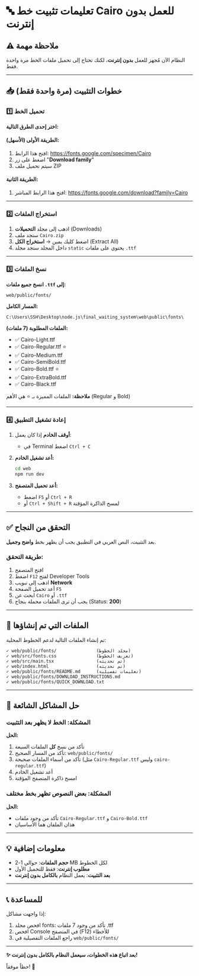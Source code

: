 # 🔤 تعليمات تثبيت خط Cairo للعمل بدون إنترنت

## ⚠️ ملاحظة مهمة
النظام الآن مُجهز للعمل **بدون إنترنت**، لكنك تحتاج إلى تحميل ملفات الخط مرة واحدة فقط.

---

## 📥 خطوات التثبيت (مرة واحدة فقط)

### 1️⃣ تحميل الخط

**اختر إحدى الطرق التالية:**

#### الطريقة الأولى (الأسهل):
1. افتح هذا الرابط: https://fonts.google.com/specimen/Cairo
2. اضغط على زر "**Download family**" 
3. سيتم تحميل ملف ZIP

#### الطريقة الثانية:
1. افتح هذا الرابط المباشر: https://fonts.google.com/download?family=Cairo

---

### 2️⃣ استخراج الملفات

1. اذهب إلى مجلد **التحميلات** (Downloads)
2. ستجد ملف `Cairo.zip`
3. اضغط كليك يمين → **استخراج الكل** (Extract All)
4. داخل المجلد ستجد مجلد `static` يحتوي على ملفات `.ttf`

---

### 3️⃣ نسخ الملفات

**انسخ جميع ملفات `.ttf` إلى:**
```
web/public/fonts/
```

**المسار الكامل:**
```
C:\Users\SSH\Desktop\node.js\final_waiting_system\web\public\fonts\
```

**الملفات المطلوبة (7 ملفات):**
- ✅ Cairo-Light.ttf
- ✅ Cairo-Regular.ttf ⭐
- ✅ Cairo-Medium.ttf
- ✅ Cairo-SemiBold.ttf
- ✅ Cairo-Bold.ttf ⭐
- ✅ Cairo-ExtraBold.ttf
- ✅ Cairo-Black.ttf

**ملاحظة:** الملفات المميزة بـ ⭐ هي الأهم (Regular و Bold)

---

### 4️⃣ إعادة تشغيل التطبيق

1. **أوقف الخادم** إذا كان يعمل:
   - في Terminal اضغط `Ctrl + C`

2. **أعد تشغيل الخادم:**
   ```bash
   cd web
   npm run dev
   ```

3. **أعد تحميل المتصفح:**
   - اضغط `F5` أو `Ctrl + R`
   - أو `Ctrl + Shift + R` لمسح الذاكرة المؤقتة

---

## ✅ التحقق من النجاح

بعد التثبيت، النص العربي في التطبيق يجب أن يظهر بخط **واضح وجميل**.

### طريقة التحقق:
1. افتح المتصفح
2. اضغط `F12` لفتح Developer Tools
3. اذهب إلى تبويب **Network**
4. أعد تحميل الصفحة `F5`
5. ابحث عن `Cairo` أو `.ttf`
6. يجب أن ترى الملفات محملة بنجاح (Status: **200**)

---

## 📁 الملفات التي تم إنشاؤها

تم إنشاء الملفات التالية لدعم الخطوط المحلية:

```
✓ web/public/fonts/               (مجلد الخطوط)
✓ web/src/fonts.css               (تعريف الخطوط)
✓ web/src/main.tsx                (تم تحديثه)
✓ web/index.html                  (تم تحديثه)
✓ web/public/fonts/README.md      (تعليمات تفصيلية)
✓ web/public/fonts/DOWNLOAD_INSTRUCTIONS.md
✓ web/public/fonts/QUICK_DOWNLOAD.txt
```

---

## 🚨 حل المشاكل الشائعة

### المشكلة: الخط لا يظهر بعد التثبيت
**الحل:**
1. تأكد من نسخ **كل** الملفات السبعة
2. تأكد من المسار الصحيح: `web/public/fonts/`
3. تأكد من أسماء الملفات صحيحة (مثل `Cairo-Regular.ttf` وليس `cairo-regular.ttf`)
4. أعد تشغيل الخادم
5. امسح ذاكرة المتصفح المؤقتة

### المشكلة: بعض النصوص تظهر بخط مختلف
**الحل:**
- تأكد من وجود ملفات `Cairo-Regular.ttf` و `Cairo-Bold.ttf`
- هذان الملفان هما الأساسيان

---

## 💡 معلومات إضافية

- **حجم الملفات**: حوالي 1-2 MB لكل الخطوط
- **مطلوب إنترنت**: فقط للتحميل الأول
- **بعد التثبيت**: يعمل النظام **بالكامل بدون إنترنت**

---

## 📞 للمساعدة

إذا واجهت مشاكل:
1. افحص مجلد fonts: تأكد من وجود 7 ملفات .ttf
2. افحص Console في المتصفح (F12) للأخطاء
3. راجع الملفات التفصيلية في `web/public/fonts/`

---

**✨ بعد اتباع هذه الخطوات، سيعمل النظام بالكامل بدون إنترنت!**

حظاً موفقاً! 🚀

